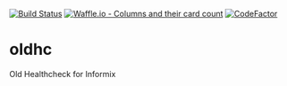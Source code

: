 [![Build Status](https://travis-ci.com/SpokeyWheeler/oldhc.svg?branch=master)](https://travis-ci.com/SpokeyWheeler/oldhc)
[![Waffle.io - Columns and their card count](https://badge.waffle.io/SpokeyWheeler/oldhc.svg?columns=all)](https://waffle.io/SpokeyWheeler/oldhc)
[![CodeFactor](https://www.codefactor.io/repository/github/spokeywheeler/oldhc/badge)](https://www.codefactor.io/repository/github/spokeywheeler/oldhc)
# oldhc
Old Healthcheck for Informix
